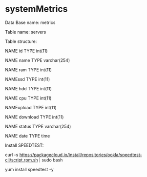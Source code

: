 # systemMetrics

Data Base name: metrics

Table name: servers

Table structure:

NAME id	TYPE int(11)

NAME name TYPE varchar(254)	

NAME ram TYPE	int(11)

NAMEssd TYPE	int(11)

NAME hdd TYPE	int(11)

NAME cpu TYPE	int(11)

NAMEupload TYPE	int(11)

NAME download	TYPE int(11)

NAME status	TYPE varchar(254)

NAME date	TYPE time

Install SPEEDTEST:

curl -s https://packagecloud.io/install/repositories/ookla/speedtest-cli/script.rpm.sh | sudo bash

yum install speedtest -y
